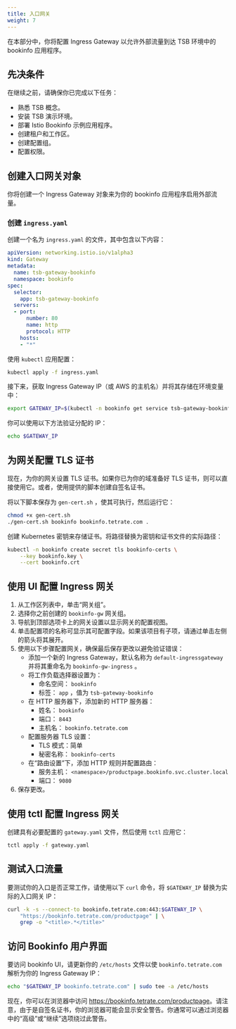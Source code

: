 ```yaml
---
title: 入口网关
weight: 7
---
```


在本部分中，你将配置 Ingress Gateway 以允许外部流量到达 TSB 环境中的 bookinfo 应用程序。

## 先决条件

在继续之前，请确保你已完成以下任务：

- 熟悉 TSB 概念。
- 安装 TSB 演示环境。
- 部署 Istio Bookinfo 示例应用程序。
- 创建租户和工作区。
-  创建配置组。
-  配置权限。

## 创建入口网关对象

你将创建一个 Ingress Gateway 对象来为你的 bookinfo 应用程序启用外部流量。

### 创建 `ingress.yaml`

创建一个名为 `ingress.yaml` 的文件，其中包含以下内容：

```yaml
apiVersion: networking.istio.io/v1alpha3
kind: Gateway
metadata:
  name: tsb-gateway-bookinfo
  namespace: bookinfo
spec:
  selector:
    app: tsb-gateway-bookinfo
  servers:
  - port:
      number: 80
      name: http
      protocol: HTTP
    hosts:
    - "*"
```

使用 `kubectl` 应用配置：

```bash
kubectl apply -f ingress.yaml
```

接下来，获取 Ingress Gateway IP（或 AWS 的主机名）并将其存储在环境变量中：

```bash
export GATEWAY_IP=$(kubectl -n bookinfo get service tsb-gateway-bookinfo -o jsonpath="{.status.loadBalancer.ingress[0]['hostname','ip']}")
```

你可以使用以下方法验证分配的 IP：

```bash
echo $GATEWAY_IP
```

## 为网关配置 TLS 证书

现在，为你的网关设置 TLS 证书。如果你已为你的域准备好 TLS 证书，则可以直接使用它。或者，使用提供的脚本创建自签名证书。

将以下脚本保存为 `gen-cert.sh` ，使其可执行，然后运行它：

```bash
chmod +x gen-cert.sh
./gen-cert.sh bookinfo bookinfo.tetrate.com .
```

创建 Kubernetes 密钥来存储证书。将路径替换为密钥和证书文件的实际路径：

```bash
kubectl -n bookinfo create secret tls bookinfo-certs \
    --key bookinfo.key \
    --cert bookinfo.crt
```

## 使用 UI 配置 Ingress 网关

1. 从工作区列表中，单击“网关组”。
2. 选择你之前创建的 `bookinfo-gw` 网关组。
3. 导航到顶部选项卡上的网关设置以显示网关的配置视图。
4. 单击配置项的名称可显示其可配置字段。如果该项目有子项，请通过单击左侧的箭头将其展开。
5. 使用以下步骤配置网关，确保最后保存更改以避免验证错误：
   - 添加一个新的 Ingress Gateway，默认名称为 `default-ingressgateway` 并将其重命名为 `bookinfo-gw-ingress` 。
   - 将工作负载选择器设置为：
     -  命名空间： `bookinfo`
     - 标签： `app` ，值为 `tsb-gateway-bookinfo`
   - 在 HTTP 服务器下，添加新的 HTTP 服务器：
     -  姓名： `bookinfo`
     -  端口： `8443`
     -  主机名： `bookinfo.tetrate.com`
   - 配置服务器 TLS 设置：
     -  TLS 模式：简单
     -  秘密名称： `bookinfo-certs`
   - 在“路由设置”下，添加 HTTP 规则并配置路由：
     -  服务主机： `<namespace>/productpage.bookinfo.svc.cluster.local`
     -  端口： `9080`
6.  保存更改。

## 使用 tctl 配置 Ingress 网关

创建具有必要配置的 `gateway.yaml` 文件，然后使用 `tctl` 应用它：

```bash
tctl apply -f gateway.yaml
```

## 测试入口流量

要测试你的入口是否正常工作，请使用以下 `curl` 命令，将 `$GATEWAY_IP` 替换为实际的入口网关 IP：

```bash
curl -k -s --connect-to bookinfo.tetrate.com:443:$GATEWAY_IP \
    "https://bookinfo.tetrate.com/productpage" | \
    grep -o "<title>.*</title>"
```

## 访问 Bookinfo 用户界面

要访问 bookinfo UI，请更新你的 `/etc/hosts` 文件以使 `bookinfo.tetrate.com` 解析为你的 Ingress Gateway IP：

```bash
echo "$GATEWAY_IP bookinfo.tetrate.com" | sudo tee -a /etc/hosts
```

现在，你可以在浏览器中访问 <https://bookinfo.tetrate.com/productpage>。请注意，由于是自签名证书，你的浏览器可能会显示安全警告。你通常可以通过浏览器中的“高级”或“继续”选项绕过此警告。
